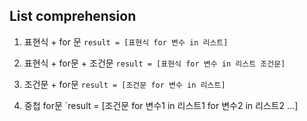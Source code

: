## List comprehension

1. 표현식 + for 문
  `result = [표현식 for 변수 in 리스트]`
  
2. 표현식 + for문 + 조건문
  `result = [표현식 for 변수 in 리스트 조건문]`

3. 조건문 + for문
  `result = [조건문 for 변수 in 리스트]`
  
4. 중첩 for문
  `result = [조건문 for 변수1 in 리스트1 for 변수2 in 리스트2 ...]
